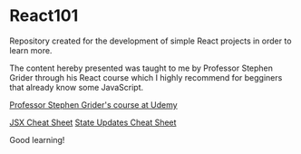 # React101

Repository created for the development of simple React projects in order to learn more.

The content hereby presented was taught to me by Professor Stephen Grider through his React course which I highly recommend for begginers that already know some JavaScript.

<a href="https://www.udemy.com/react-redux/" target="_blank"> Professor Stephen Grider's course at Udemy </a>

[JSX Cheat Sheet](https://jsx-notes.vercel.app/)
[State Updates Cheat Sheet](https://state-updates.vercel.app/)

Good learning!
